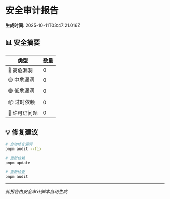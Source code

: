 # 安全审计报告

**生成时间**: 2025-10-11T03:47:21.016Z

## 📊 安全摘要

| 类型          | 数量 |
| ------------- | ---- |
| 🔴 高危漏洞   | 0    |
| 🟡 中危漏洞   | 0    |
| 🟢 低危漏洞   | 0    |
| 📦 过时依赖   | 0    |
| 📄 许可证问题 | 0    |

## 💡 修复建议

```bash
# 自动修复漏洞
pnpm audit --fix

# 更新依赖
pnpm update

# 重新检查
pnpm audit
```

---

_此报告由安全审计脚本自动生成_
